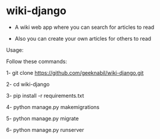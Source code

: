 ﻿# wiki-django


* A wiki web app where you can search for articles to read

* Also you can create your own articles for others to read 

Usage:

Follow these commands:

1- git clone https://github.com/geeknabil/wiki-django.git

2- cd wiki-django

3- pip install -r requirements.txt

4- python manage.py makemigrations

5- python manage.py migrate

6- python manage.py runserver

